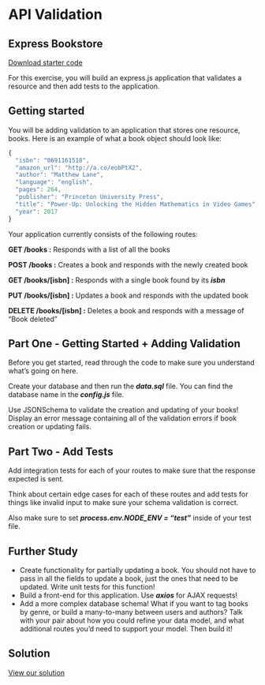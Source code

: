 # API Validation

## **Express Bookstore**

[Download starter code](https://curric.springboard.com/software-engineering-career-track/default/exercises/express-bookstore.zip)

For this exercise, you will build an express.js application that validates a resource and then add tests to the application.

## **Getting started**

You will be adding validation to an application that stores one resource, books. Here is an example of what a book object should look like:

```jsx
{
  "isbn": "0691161518",
  "amazon_url": "http://a.co/eobPtX2",
  "author": "Matthew Lane",
  "language": "english",
  "pages": 264,
  "publisher": "Princeton University Press",
  "title": "Power-Up: Unlocking the Hidden Mathematics in Video Games",
  "year": 2017
}
```

Your application currently consists of the following routes:

**GET /books :** Responds with a list of all the books

**POST /books :** Creates a book and responds with the newly created book

**GET /books/[isbn] :** Responds with a single book found by its ***isbn***

**PUT /books/[isbn] :** Updates a book and responds with the updated book

**DELETE /books/[isbn] :** Deletes a book and responds with a message of “Book deleted”

## **Part One - Getting Started + Adding Validation**

Before you get started, read through the code to make sure you understand what’s going on here.

Create your database and then run the ***data.sql*** file. You can find the database name in the ***config.js*** file.

Use JSONSchema to validate the creation and updating of your books! Display an error message containing all of the validation errors if book creation or updating fails.

## **Part Two - Add Tests**

Add integration tests for each of your routes to make sure that the response expected is sent.

Think about certain edge cases for each of these routes and add tests for things like invalid input to make sure your schema validation is correct.

Also make sure to set ***process.env.NODE_ENV = “test”*** inside of your test file.

## **Further Study**

- Create functionality for partially updating a book. You should not have to pass in all the fields to update a book, just the ones that need to be updated. Write unit tests for this function!
- Build a front-end for this application. Use ***axios*** for AJAX requests!
- Add a more complex database schema! What if you want to tag books by genre, or build a many-to-many between users and authors? Talk with your pair about how you could refine your data model, and what additional routes you’d need to support your model. Then build it!

## **Solution**

[View our solution](https://curric.springboard.com/software-engineering-career-track/default/exercises/express-bookstore/solution/index.html)